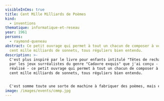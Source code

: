 ```yaml
---
visibleInCms: true
title: Cent Mille Milliards de Poèmes
kind:
  - inventions
thematique: informatique-et-reseau
year: 1961
persons:
  - raymond-queneau
abstract: Ce petit ouvrage qui permet à tout un chacun de composer à volonté
  cent mille milliards de sonnets, tous réguliers bien entendu.
description: >-
  C'est plus inspiré par le livre pour enfants intitulé "Têtes de rechange" que
  par les jeux surréalistes du genre "Cadavre exquis" que j'ai conçu - et
  réalisé - ce petit ouvrage qui permet à tout un chacun de composer à volonté
  cent mille milliards de sonnets, tous réguliers bien entendu. 


  C'est somme toute une sorte de machine à fabriquer des poèmes, mais en nombre limité ; il est vrai que ce nombre, quoique limité, fournit de la lecture pour près de deux cent millions d'années (en lisant vingt-quatre heures sur vingt-quatre)....
image: /images/events/cmmp.jpg
---
```

